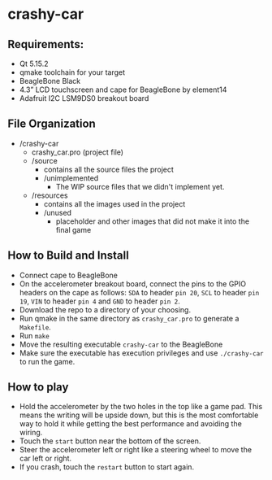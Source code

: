 # crashy-car

## Requirements:
- Qt 5.15.2
- qmake toolchain for your target
- BeagleBone Black
- 4.3” LCD touchscreen and cape for BeagleBone by element14
- Adafruit I2C LSM9DS0 breakout board

## File Organization
- /crashy-car
  - crashy_car.pro (project file)
  - /source
    - contains all the source files the project
    - /unimplemented
      - The WIP source files that we didn't implement yet.
  - /resources
    - contains all the images used in the project
    - /unused
      - placeholder and other images that did not make it into the final game
  

## How to Build and Install
- Connect cape to BeagleBone
- On the accelerometer breakout board, connect the pins to the GPIO headers on the cape as follows: `SDA` to header `pin 20`, `SCL` to header `pin 19`, `VIN` to header `pin 4` and `GND` to header `pin 2`.
- Download the repo to a directory of your choosing. 
- Run qmake in the same directory as `crashy_car.pro` to generate a `Makefile`.
- Run `make`
- Move the resulting executable `crashy-car` to the BeagleBone
- Make sure the executable has execution privileges and use `./crashy-car` to run the game.

## How to play
- Hold the accelerometer by the two holes in the top like a game pad. This means the writing will be upside down, but this is the most comfortable way to hold it while getting the best performance and avoiding the wiring.
- Touch the `start` button near the bottom of the screen.
- Steer the accelerometer left or right like a steering wheel to move the car left or right.
- If you crash, touch the `restart` button to start again.
